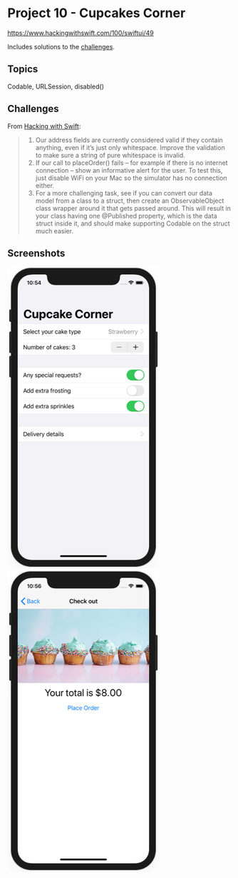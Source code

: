 # Project 10 - Cupcakes Corner

https://www.hackingwithswift.com/100/swiftui/49

Includes solutions to the [challenges](https://www.hackingwithswift.com/books/ios-swiftui/cupcake-corner-wrap-up).

## Topics

Codable, URLSession, disabled()

## Challenges

From [Hacking with Swift](https://www.hackingwithswift.com/books/ios-swiftui/cupcake-corner-wrap-up):
>1. Our address fields are currently considered valid if they contain anything, even if it’s just only whitespace. Improve the validation to make sure a string of pure whitespace is invalid.
>2. If our call to placeOrder() fails – for example if there is no internet connection – show an informative alert for the user. To test this, just disable WiFi on your Mac so the simulator has no connection either.
>3. For a more challenging task, see if you can convert our data model from a class to a struct, then create an ObservableObject class wrapper around it that gets passed around. This will result in your class having one @Published property, which is the data struct inside it, and should make supporting Codable on the struct much easier.

## Screenshots

![screenshot1](screenshots/screen01.png)
![screenshot2](screenshots/screen02.png)
